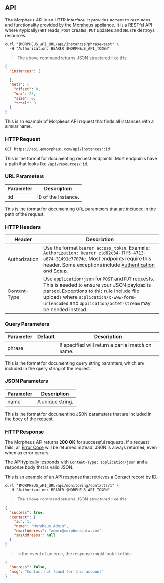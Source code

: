 ## API

The Morpheus API is an HTTP interface. It provides access to resources and functionality provided by the [Morpheus](https://www.morpheusdata.com/) appliance. It is a RESTful API where (typically) `GET` reads, `POST` creates, `PUT` updates and `DELETE` destroys resources.

```shell
curl "$MORPHEUS_API_URL/api/instances?phrase=test" \
  -H "Authorization: BEARER $MORPHEUS_API_TOKEN"
```

> The above command returns JSON structured like this:

```json
{
  "instances": [
    
  ],
  "meta": {
    "offset": 0,
    "max": 25,
    "size": 0,
    "total": 0
  }
}

```

This is an example of Morpheus API request that finds all instances with a similar name.

### HTTP Request

`GET https://api.gomorpheus.com/api/instances/:id`

This is the format for documenting request endpoints. Most endpoints have a path that looks like `/api/resources/:id`.

### URL Parameters

Parameter | Description
--------- | -----------
:id | ID of the Instance.

This is the format for documenting URL parameters that are included in the path of the request.

### HTTP Headers

Header |  Description
---------  | -----------
Authorization      | Use the format `bearer access_token`. Example: `Authorization: bearer e1d62c34-f7f5-4713-a874-31491e7707de`. Most endpoints require this header. Some exceptions include [Authentication](#authentication) and [Setup](#setup).
Content-Type      | Use `application/json` for `POST` and `PUT` requests. This is needed to ensure your JSON payload is parsed.  Exceptions to this rule include file uploads where `application/x-www-form-urlencoded` and `application/octet-stream` may be needed instead.

### Query Parameters

Parameter | Default | Description
--------- | ------- | -----------
phrase |  | If specified will return a partial match on name.

This is the format for documenting query string paramters, which are included in the query string of the request.

### JSON Parameters

Parameter | Description
--------- | -----------
name | A unique string.

This is the format for documenting JSON parameters that are included in the body of the request.


### HTTP Response

The Morpheus API returns **200 OK** for successful requests. 
If a request fails, an [Error Code](#error-codes) will be returned instead. JSON is always returned, even when an error occurs.

The API typically responds with `Content-Type: application/json` and a response body that is valid JSON.

This is an example of an API response that retrieves a [Contact](#contacts) record by ID.

```shell
curl "$MORPHEUS_API_URL/api/monitoring/contacts/1" \
  -H "Authorization: BEARER $MORPHEUS_API_TOKEN"
```


> The above command returns JSON structured like this:

```json
{
  "success": true,
  "contact": {
    "id": 1,
    "name": "Morpheus Admin",
    "emailAddress": "admin@morpheusdata.com",
    "smsAddresss": null
  }
}
```

> In the event of an error, the response might look like this:

```json
{
  "success": false,
  "msg": "Contact not found for this account"
}
```


